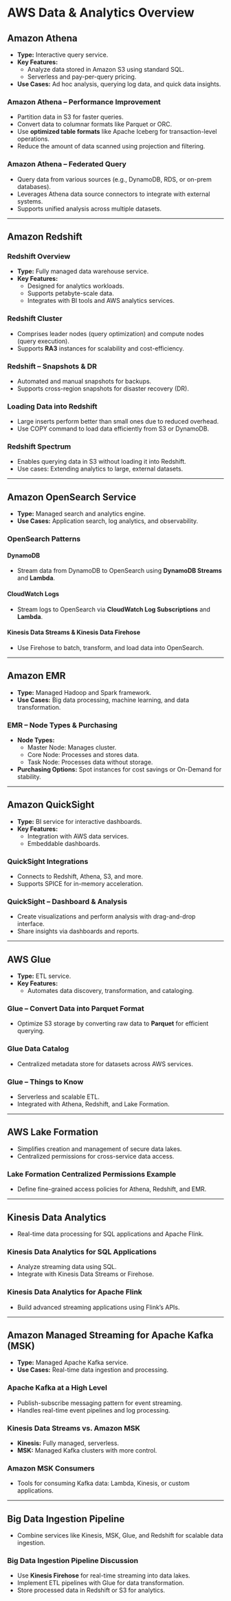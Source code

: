 # AWS Data & Analytics Overview

## Amazon Athena
- **Type:** Interactive query service.
- **Key Features:**
  - Analyze data stored in Amazon S3 using standard SQL.
  - Serverless and pay-per-query pricing.
- **Use Cases:** Ad hoc analysis, querying log data, and quick data insights.

### Amazon Athena – Performance Improvement
- Partition data in S3 for faster queries.
- Convert data to columnar formats like Parquet or ORC.
- Use **optimized table formats** like Apache Iceberg for transaction-level operations.
- Reduce the amount of data scanned using projection and filtering.

### Amazon Athena – Federated Query
- Query data from various sources (e.g., DynamoDB, RDS, or on-prem databases).
- Leverages Athena data source connectors to integrate with external systems.
- Supports unified analysis across multiple datasets.

---

## Amazon Redshift

### Redshift Overview
- **Type:** Fully managed data warehouse service.
- **Key Features:**
  - Designed for analytics workloads.
  - Supports petabyte-scale data.
  - Integrates with BI tools and AWS analytics services.

### Redshift Cluster
- Comprises leader nodes (query optimization) and compute nodes (query execution).
- Supports **RA3** instances for scalability and cost-efficiency.

### Redshift – Snapshots & DR
- Automated and manual snapshots for backups.
- Supports cross-region snapshots for disaster recovery (DR).

### Loading Data into Redshift
- Large inserts perform better than small ones due to reduced overhead.
- Use COPY command to load data efficiently from S3 or DynamoDB.

### Redshift Spectrum
- Enables querying data in S3 without loading it into Redshift.
- Use cases: Extending analytics to large, external datasets.

---

## Amazon OpenSearch Service
- **Type:** Managed search and analytics engine.
- **Use Cases:** Application search, log analytics, and observability.

### OpenSearch Patterns
#### DynamoDB
- Stream data from DynamoDB to OpenSearch using **DynamoDB Streams** and **Lambda**.

#### CloudWatch Logs
- Stream logs to OpenSearch via **CloudWatch Log Subscriptions** and **Lambda**.

#### Kinesis Data Streams & Kinesis Data Firehose
- Use Firehose to batch, transform, and load data into OpenSearch.

---

## Amazon EMR
- **Type:** Managed Hadoop and Spark framework.
- **Use Cases:** Big data processing, machine learning, and data transformation.

### EMR – Node Types & Purchasing
- **Node Types:**
  - Master Node: Manages cluster.
  - Core Node: Processes and stores data.
  - Task Node: Processes data without storage.
- **Purchasing Options:** Spot instances for cost savings or On-Demand for stability.

---

## Amazon QuickSight
- **Type:** BI service for interactive dashboards.
- **Key Features:**
  - Integration with AWS data services.
  - Embeddable dashboards.

### QuickSight Integrations
- Connects to Redshift, Athena, S3, and more.
- Supports SPICE for in-memory acceleration.

### QuickSight – Dashboard & Analysis
- Create visualizations and perform analysis with drag-and-drop interface.
- Share insights via dashboards and reports.

---

## AWS Glue
- **Type:** ETL service.
- **Key Features:**
  - Automates data discovery, transformation, and cataloging.

### Glue – Convert Data into Parquet Format
- Optimize S3 storage by converting raw data to **Parquet** for efficient querying.

### Glue Data Catalog
- Centralized metadata store for datasets across AWS services.

### Glue – Things to Know
- Serverless and scalable ETL.
- Integrated with Athena, Redshift, and Lake Formation.

---

## AWS Lake Formation
- Simplifies creation and management of secure data lakes.
- Centralized permissions for cross-service data access.

### Lake Formation Centralized Permissions Example
- Define fine-grained access policies for Athena, Redshift, and EMR.

---

## Kinesis Data Analytics
- Real-time data processing for SQL applications and Apache Flink.

### Kinesis Data Analytics for SQL Applications
- Analyze streaming data using SQL.
- Integrate with Kinesis Data Streams or Firehose.

### Kinesis Data Analytics for Apache Flink
- Build advanced streaming applications using Flink’s APIs.

---

## Amazon Managed Streaming for Apache Kafka (MSK)
- **Type:** Managed Apache Kafka service.
- **Use Cases:** Real-time data ingestion and processing.

### Apache Kafka at a High Level
- Publish-subscribe messaging pattern for event streaming.
- Handles real-time event pipelines and log processing.

### Kinesis Data Streams vs. Amazon MSK
- **Kinesis:** Fully managed, serverless.
- **MSK:** Managed Kafka clusters with more control.

### Amazon MSK Consumers
- Tools for consuming Kafka data: Lambda, Kinesis, or custom applications.

---

## Big Data Ingestion Pipeline
- Combine services like Kinesis, MSK, Glue, and Redshift for scalable data ingestion.

### Big Data Ingestion Pipeline Discussion
- Use **Kinesis Firehose** for real-time streaming into data lakes.
- Implement ETL pipelines with Glue for data transformation.
- Store processed data in Redshift or S3 for analytics.
